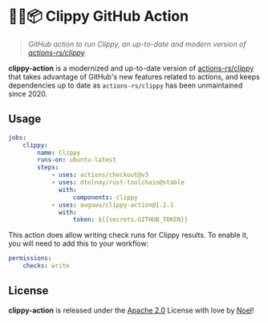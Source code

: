 # 🐻‍❄️📦 Clippy GitHub Action

> _GitHub action to run Clippy, an up-to-date and modern version of [actions-rs/clippy](https://github.com/actions-rs/clippy)_

**clippy-action** is a modernized and up-to-date version of [actions-rs/clippy](https://github.com/actions-rs/clippy) that takes advantage of GitHub's new features related to actions, and keeps dependencies up to date as `actions-rs/clippy` has been unmaintained since 2020.

## Usage

```yaml
jobs:
    clippy:
        name: Clippy
        runs-on: ubuntu-latest
        steps:
            - uses: actions/checkout@v3
            - uses: dtolnay/rust-toolchain@stable
              with:
                  components: clippy
            - uses: auguwu/clippy-action@1.2.1
              with:
                  token: ${{secrets.GITHUB_TOKEN}}
```

This action does allow writing check runs for Clippy results. To enable it, you will need to add this to your workflow:

```yaml
permissions:
    checks: write
```

## License

**clippy-action** is released under the [Apache 2.0](https://github.com/auguwu/clippy-action/blob/master/LICENSE) License with love by [Noel](https://floofy.dev)!
